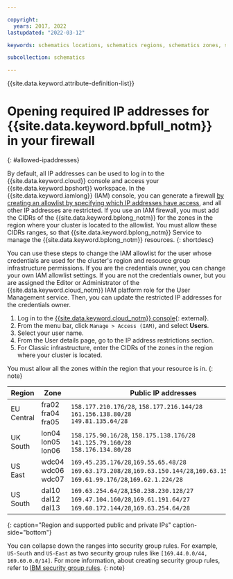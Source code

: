```yaml
---

copyright:
  years: 2017, 2022
lastupdated: "2022-03-12"

keywords: schematics locations, schematics regions, schematics zones, schematics endpoints, schematics service endpoints

subcollection: schematics

---
```


{{site.data.keyword.attribute-definition-list}}


# Opening required IP addresses for {{site.data.keyword.bpfull_notm}} in your firewall
{: #allowed-ipaddresses}

By default, all IP addresses can be used to log in to the {{site.data.keyword.cloud}} console and access your {{site.data.keyword.bpshort}} workspace. In the {{site.data.keyword.iamlong}} (IAM) console, you can generate a firewall [by creating an allowlist by specifying which IP addresses have access](/docs/account?topic=account-ips), and all other IP addresses are restricted. If you use an IAM firewall, you must add the CIDRs of the {{site.data.keyword.bplong_notm}} for the zones in the region where your cluster is located to the allowlist. You must allow these CIDRs ranges, so that {{site.data.keyword.bplong_notm}} Service to manage the {{site.data.keyword.bplong_notm}} resources.
{: shortdesc}

You can use these steps to change the IAM allowlist for the user whose credentials are used for the cluster's region and resource group infrastructure permissions. If you are the credentials owner, you can change your own IAM allowlist settings. If you are not the credentials owner, but you are assigned the Editor or Administrator of the {{site.data.keyword.cloud_notm}} IAM platform role for the User Management service. Then, you can update the restricted IP addresses for the credentials owner.

1. Log in to the [{{site.data.keyword.cloud_notm}} console](https://cloud.ibm.com/login){: external}.
2. From the menu bar, click `Manage > Access (IAM)`, and select **Users**.
3. Select your user name.
4. From the User details page, go to the IP address restrictions section.
5. For Classic infrastructure, enter the CIDRs of the zones in the region where your cluster is located.

You must allow all the zones within the region that your resource is in.
{: note}

| Region | Zone | Public IP addresses | Private IP addresses |
| -- | -- | -- | -- |
| EU Central | fra02 </br> fra04 </br> fra05 | `158.177.210.176/28`, `158.177.216.144/28` </br> `161.156.138.80/28` </br> `149.81.135.64/28` | `10.134.233.192/26`,`10.123.76.192/26` </br> `10.194.127.64/26` </br> `10.75.204.128/26` |
| UK South | lon04  </br> lon05 </br> lon06 | `158.175.90.16/28`, `158.175.138.176/28` </br> `141.125.79.160/28` </br> `158.176.134.80/28` | `10.45.190.64/26`, `10.45.215.128/26` </br> `10.72.173.0/26` </br> `10.196.59.0/26` |
| US East | wdc04 </br> wdc06 </br> wdc07 | `169.45.235.176/28`,`169.55.65.48/28` </br> `169.63.173.208/28`,`169.63.150.144/28`,`169.63.150.104/29` </br> `169.61.99.176/28`,`169.62.1.224/28` |`10.148.98.0/26` </br>   `10.189.2.128/26`,`10.189.2.16/29` </br> `10.191.181.64/26` |
| US South | dal10 </br> dal12 </br> dal13 | `169.63.254.64/28`,`150.238.230.128/27` </br> `169.47.104.160/28`,`169.61.191.64/27` </br> `169.60.172.144/28`,`169.63.254.64/28` | `10.185.16.64/26` </br> `10.95.173.64/26` </br> `10.220.38.64/26`|
{: caption="Region and supported public and private IPs" caption-side="bottom"}

You can collapse down the ranges into security group rules. For example, `US-South` and `US-East` as two security group rules like `[169.44.0.0/44, 169.60.0.0/14]`. For more information, about creating security group rules, refer to [IBM security group rules](/docs/security-groups?topic=security-groups-security-groups-guidelines#rules-1).
{: note}
